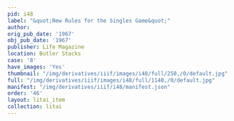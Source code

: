 ```yaml
---
pid: i48
label: "&quot;New Rules for the Singles Game&quot;"
author:
orig_pub_date: '1967'
obj_pub_date: '1967'
publisher: Life Magazine
location: Butler Stacks
case: '8'
have_images: 'Yes'
thumbnail: "/img/derivatives/iiif/images/i48/full/250,/0/default.jpg"
full: "/img/derivatives/iiif/images/i48/full/1140,/0/default.jpg"
manifest: "/img/derivatives/iiif/i48/manifest.json"
order: '46'
layout: litai_item
collection: litai
---
```


